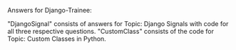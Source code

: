 Answers for Django-Trainee:

"DjangoSignal" consists of answers for Topic: Django Signals with code for all three respective questions.
"CustomClass" consists of the code for Topic: Custom Classes in Python.
